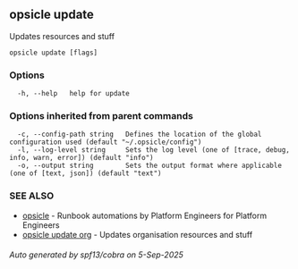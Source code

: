 ## opsicle update

Updates resources and stuff

```
opsicle update [flags]
```

### Options

```
  -h, --help   help for update
```

### Options inherited from parent commands

```
  -c, --config-path string   Defines the location of the global configuration used (default "~/.opsicle/config")
  -l, --log-level string     Sets the log level (one of [trace, debug, info, warn, error]) (default "info")
  -o, --output string        Sets the output format where applicable (one of [text, json]) (default "text")
```

### SEE ALSO

* [opsicle](cli/opsicle.md)	 - Runbook automations by Platform Engineers for Platform Engineers
* [opsicle update org](cli/opsicle_update_org.md)	 - Updates organisation resources and stuff

###### Auto generated by spf13/cobra on 5-Sep-2025
